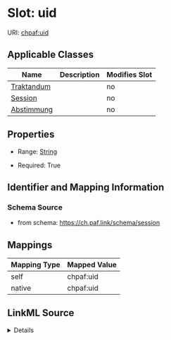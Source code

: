 

# Slot: uid



URI: [chpaf:uid](https://ch.paf.link/uid)



<!-- no inheritance hierarchy -->





## Applicable Classes

| Name | Description | Modifies Slot |
| --- | --- | --- |
| [Traktandum](Traktandum.md) |  |  no  |
| [Session](Session.md) |  |  no  |
| [Abstimmung](Abstimmung.md) |  |  no  |







## Properties

* Range: [String](String.md)

* Required: True





## Identifier and Mapping Information







### Schema Source


* from schema: https://ch.paf.link/schema/session




## Mappings

| Mapping Type | Mapped Value |
| ---  | ---  |
| self | chpaf:uid |
| native | chpaf:uid |




## LinkML Source

<details>
```yaml
name: uid
from_schema: https://ch.paf.link/schema/session
rank: 1000
identifier: true
alias: uid
domain_of:
- Session
- Traktandum
- Abstimmung
range: string
required: true

```
</details>